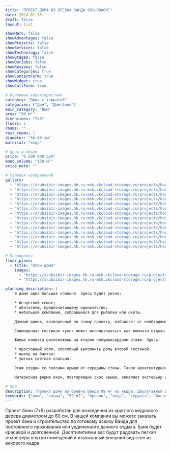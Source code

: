 ```yaml
---
title: "ПРОЕКТ ДОМА ИЗ БРЕВНА ВАНДА 99\u00A0М²"
date: 2024-01-15
draft: false
layout: list

showHero: false
showAdvantages: false
showProjects: false
showServices: false
showTechnology: false
showStages: false
showOurJobs: false
showReviews: false
showCategories: true
showContactForm: true
showWidget: true
showCallForm: true

# Основные характеристики
category: "Дома с террасой"
categories: ["Дом", "Дом-баня"]
main_category: "Дом"
area: "99 м²"
dimensions: "7x9"
floors: 2
rooms: ""
rest_rooms: 1
diameter: "56-60 см"
material: "кедр"

# Цена и объем
price: "6 200 000 руб"
wood_volume: "130 м³"
price_note: ""

# Галерея изображений
gallery:
  - "https://srubsibir-images.hb.ru-msk.vkcloud-storage.ru/projects/houses/dom-vanda-99/dom-15-1.jpg"
  - "https://srubsibir-images.hb.ru-msk.vkcloud-storage.ru/projects/houses/dom-vanda-99/dom-15-2.jpg"
  - "https://srubsibir-images.hb.ru-msk.vkcloud-storage.ru/projects/houses/dom-vanda-99/dom-15-3.jpg"
  - "https://srubsibir-images.hb.ru-msk.vkcloud-storage.ru/projects/houses/dom-vanda-99/dom-15-4.jpg"
  - "https://srubsibir-images.hb.ru-msk.vkcloud-storage.ru/projects/houses/dom-vanda-99/dom-15-5.jpg"
  - "https://srubsibir-images.hb.ru-msk.vkcloud-storage.ru/projects/houses/dom-vanda-99/dom-15-6.jpg"
  - "https://srubsibir-images.hb.ru-msk.vkcloud-storage.ru/projects/houses/dom-vanda-99/dom-15-7.jpg"
  - "https://srubsibir-images.hb.ru-msk.vkcloud-storage.ru/projects/houses/dom-vanda-99/dom-15-8.jpg"
  - "https://srubsibir-images.hb.ru-msk.vkcloud-storage.ru/projects/houses/dom-vanda-99/dom-15-9.jpg"
  - "https://srubsibir-images.hb.ru-msk.vkcloud-storage.ru/projects/houses/dom-vanda-99/dom-15-10.jpg"
  - "https://srubsibir-images.hb.ru-msk.vkcloud-storage.ru/projects/houses/dom-vanda-99/dom-15-11.jpg"
  - "https://srubsibir-images.hb.ru-msk.vkcloud-storage.ru/projects/houses/dom-vanda-99/dom-15-12.jpg"
  - "https://srubsibir-images.hb.ru-msk.vkcloud-storage.ru/projects/houses/dom-vanda-99/dom-15-13.png"
  - "https://srubsibir-images.hb.ru-msk.vkcloud-storage.ru/projects/houses/dom-vanda-99/dom-15-14.png"

# Планировка
floor_plans:
  - title: "План дома"
    images:
      - "https://srubsibir-images.hb.ru-msk.vkcloud-storage.ru/projects/houses/dom-vanda-99/dom-15-13.png"
      - "https://srubsibir-images.hb.ru-msk.vkcloud-storage.ru/projects/houses/dom-vanda-99/dom-15-14.png"

planning_description: |
    В доме одна большая спальня. Здесь будет уютно:

    * бездетной семье;
    * обитателю, предпочитающему одиночество;
    * небольшой компании, собравшейся для рыбалки или охоты.

    Дачный домик, возведенный по этому проекту, избавляет от необходимости сооружать дополнительно баню. Здесь предусмотрено помещение, которое по усмотрению жильцов, можно использовать как котельную или парную. Удобный выход в ванную сделает из этих двух комнат отличный банный комплекс.

    Совмещенная гостиная-кухня может использоваться как комната отдыха для послебанных посиделок или парадное помещение для проведения торжественных приемов и семейных мероприятий.

    Жилые комнаты расположены на втором полумансардном этаже. Здесь:

    * просторный холл, способный выполнить роль второй гостиной;
    * выход на балкон;
    * уютная светлая спальня.

    Этаж создан со скосами крыши от середины стены. Такое архитектурное решение позволяет существенно сэкономить на стоимости постройки и не потерять ни единого квадратного метра при организации мансарды.

    Интересная форма окон, повторяющих скос крыши, оживляет экстерьер и интерьер дома. Купите проект сруба из кедра со строительством под ключ, и отпразднуйте новоселье в запланированные сроки без хлопот со стройкой.

# SEO
description: "Проект дома из бревна Ванда 99 м² из кедра. Двухэтажный дом с террасой и банным комплексом, диаметр бревна 56-60 см."
keywords: ["дом", "ванда", "99 м2", "бревно", "кедр", "терраса", "банный комплекс"]
---
```


Проект бани (7х9) разработан для возведения из круглого кедрового дерева диаметром до 60 см. В нашей компании вы можете заказать проект бани и строительство по готовому эскизу Ванда для постоянного проживания или уединенного дачного отдыха. Баня будет красивой и долговечной. Десятилетиями вас будут радовать легкая атмосфера внутри помещений и изысканный внешний вид стен из векового кедра.